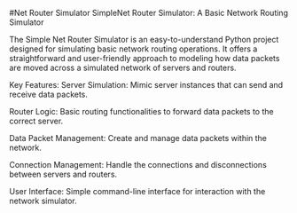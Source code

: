 #Net Router Simulator
SimpleNet Router Simulator: A Basic Network Routing Simulator

The Simple Net Router Simulator is an easy-to-understand Python project designed for simulating basic network routing operations. It offers a straightforward and user-friendly approach to modeling how data packets are moved across a simulated network of servers and routers.

Key Features: Server Simulation: Mimic server instances that can send and receive data packets.

Router Logic: Basic routing functionalities to forward data packets to the correct server.

Data Packet Management: Create and manage data packets within the network.

Connection Management: Handle the connections and disconnections between servers and routers.

User Interface: Simple command-line interface for interaction with the network simulator.
